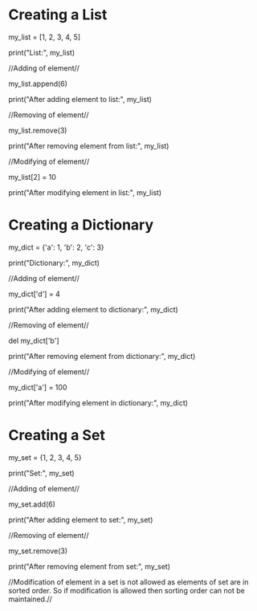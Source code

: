 # Creating a List

my_list = [1, 2, 3, 4, 5]

print("List:", my_list)

//Adding of element//

my_list.append(6)

print("After adding element to list:", my_list)

//Removing of element//

my_list.remove(3)

print("After removing element from list:", my_list)

//Modifying of element//

my_list[2] = 10

print("After modifying element in list:", my_list)

# Creating a Dictionary

my_dict = {'a': 1, 'b': 2, 'c': 3}

print("Dictionary:", my_dict)

//Adding of element//

my_dict['d'] = 4

print("After adding element to dictionary:", my_dict)

//Removing of element//

del my_dict['b']

print("After removing element from dictionary:", my_dict)

//Modifying of element//

my_dict['a'] = 100

print("After modifying element in dictionary:", my_dict)

# Creating a Set

my_set = {1, 2, 3, 4, 5}

print("Set:", my_set)

//Adding of element//

my_set.add(6)

print("After adding element to set:", my_set)

//Removing of element//

my_set.remove(3)

print("After removing element from set:", my_set)

//Modification of element in a set is not allowed as elements of set are in sorted order. So if modification is allowed then sorting order can not be maintained.//

